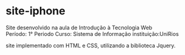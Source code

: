 # site-iphone
Site desenvolvido na aula de Introdução à Tecnologia Web <br>
Período: 1° Periodo 
Curso: Sistema de Informação
instituição:UniRios

site implementado com HTML e CSS, utilizando a biblioteca Jquery.
